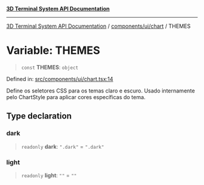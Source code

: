 [**3D Terminal System API Documentation**](../../../../README.md)

***

[3D Terminal System API Documentation](../../../../README.md) / [components/ui/chart](../README.md) / THEMES

# Variable: THEMES

> `const` **THEMES**: `object`

Defined in: [src/components/ui/chart.tsx:14](https://github.com/Dicommunitas/ThreeJS_Terminal_3D/blob/1e74b7c848780edcc8caac62c0023b31b5be34f5/src/components/ui/chart.tsx#L14)

Define os seletores CSS para os temas claro e escuro.
Usado internamente pelo ChartStyle para aplicar cores específicas do tema.

## Type declaration

### dark

> `readonly` **dark**: `".dark"` = `".dark"`

### light

> `readonly` **light**: `""` = `""`
